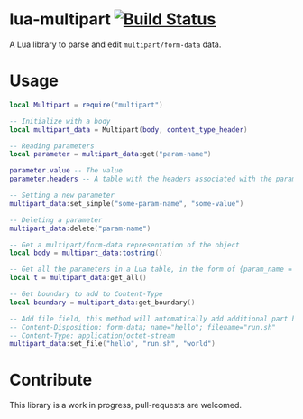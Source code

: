 # lua-multipart [![Build Status](https://travis-ci.org/Kong/lua-multipart.svg)](https://travis-ci.org/Kong/lua-multipart)

A Lua library to parse and edit `multipart/form-data` data.

# Usage

```lua
local Multipart = require("multipart")

-- Initialize with a body
local multipart_data = Multipart(body, content_type_header)

-- Reading parameters
local parameter = multipart_data:get("param-name")

parameter.value -- The value
parameter.headers -- A table with the headers associated with the parameter

-- Setting a new parameter
multipart_data:set_simple("some-param-name", "some-value")

-- Deleting a parameter
multipart_data:delete("param-name")

-- Get a multipart/form-data representation of the object
local body = multipart_data:tostring()

-- Get all the parameters in a Lua table, in the form of {param_name = param_value}
local t = multipart_data:get_all()

-- Get boundary to add to Content-Type
local boundary = multipart_data:get_boundary()

-- Add file field, this method will automatically add additional part header like:
-- Content-Disposition: form-data; name="hello"; filename="run.sh"
-- Content-Type: application/octet-stream
multipart_data:set_file("hello", "run.sh", "world")
```

# Contribute

This library is a work in progress, pull-requests are welcomed.
